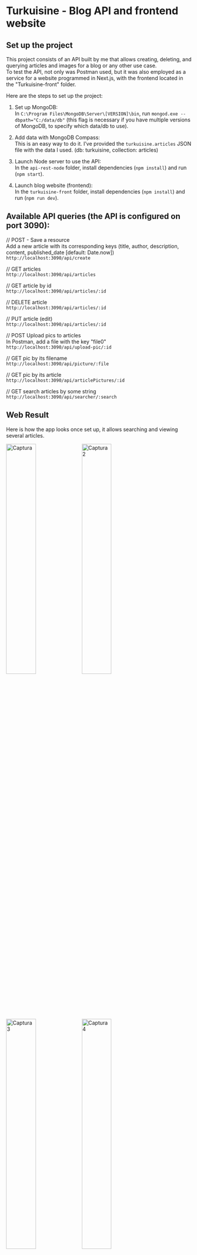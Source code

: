 # Turkuisine - Blog API and frontend website

## Set up the project

This project consists of an API built by me that allows creating, deleting, and querying articles and images for a blog or any other use case.  
To test the API, not only was Postman used, but it was also employed as a service for a website programmed in Next.js, with the frontend located in the "Turkuisine-front" folder.

Here are the steps to set up the project:

  1. Set up MongoDB:  
  	In `C:\Program Files\MongoDB\Server\[VERSION]\bin`, run `mongod.exe --dbpath="C:/data/db"` (this flag is necessary if you have multiple versions of MongoDB, to specify which data/db to use).
    
  2. Add data with MongoDB Compass:  
  	This is an easy way to do it. I’ve provided the `turkuisine.articles` JSON file with the data I used. (db: turkuisine, collection: articles)
  
  3. Launch Node server to use the API:  
  	In the `api-rest-node` folder, install dependencies (`npm install`) and run (`npm start`).

  4. Launch blog website (frontend):  
  	In the `turkuisine-front` folder, install dependencies (`npm install`) and run (`npm run dev`).
  
  ## Available API queries (the API is configured on port 3090):

// POST - Save a resource  
Add a new article with its corresponding keys (title, author, description, content, published_date [default: Date.now])  
`http://localhost:3090/api/create`

// GET articles  
`http://localhost:3090/api/articles`

// GET article by id  
`http://localhost:3090/api/articles/:id`

// DELETE article  
`http://localhost:3090/api/articles/:id`

// PUT article (edit)  
`http://localhost:3090/api/articles/:id`

// POST Upload pics to articles  
In Postman, add a file with the key "file0"  
`http://localhost:3090/api/upload-pic/:id`

// GET pic by its filename  
`http://localhost:3090/api/picture/:file`

// GET pic by its article  
`http://localhost:3090/api/articlePictures/:id`

// GET search articles by some string  
`http://localhost:3090/api/searcher/:search`

## Web Result  
Here is how the app looks once set up, it allows searching and viewing several articles.

<img width="40%" alt="Captura" src="https://github.com/user-attachments/assets/6472a060-6855-404f-928a-b7fe7e433e14">  
<img width="40%" alt="Captura2" src="https://github.com/user-attachments/assets/85dcd814-8993-4456-b410-bf6261a17373">  
<img width="40%" alt="Captura3" src="https://github.com/user-attachments/assets/fa88bf21-266e-40c5-b0e6-3f6515966aaa">  
<img width="40%" alt="Captura4" src="https://github.com/user-attachments/assets/6668f757-0a6e-46a2-ad7f-67a25bb36bc8">

Also available is this video showing how the website looks: [Watch video](./resultado_web.webm)

Thank you for stopping by! :)
